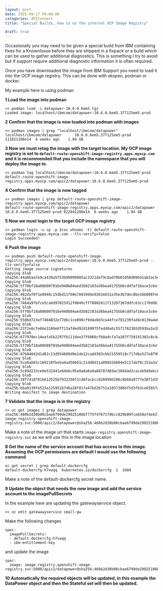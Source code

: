 ```yaml
---
layout: post
date: 2025-09-17 09:00:00
categories: APIConnect
title: "Special Builds, how to us the internal OCP Image Registry"

draft: true
---
```


Occasionally you may need to be given a special build from IBM containing fixes for a KnownIssue before they are shipped in a fixpack or a build which can be used to gather additional diagnostics. This is something I try to avoid but if support require additional diagnostic information it is often required.

<!--more-->

Once you have downloaded the image from IBM Support you need to load it into the OCP image registry. This can be done with skopeo, podman or docker. 

My example here is using podman

**1 Load the image into podman**

```
>> podman load -i datapower-10.6.0.6em5.tgz
Loaded image: localhost/ibmcom/datapower:10.6.0.6em5.377125em5-prod
```

**2 Confirm that the image is now loaded into podman with images**

```
>> podman images | grep "localhost/ibmcom/datapower"
localhost/ibmcom/datapower      10.6.0.6em5.377125em5-prod 111811108e14  6 weeks ago    1.84 GB
```

**3 Now we must retag the image with the target location. My OCP image registry is set to `default-route-openshift-image-registry.apps.myocp.com` and it is recommended that you include the namespace that you will deploy the image to.**

```
>> podman tag localhost/ibmcom/datapower:10.6.0.6em5.377125em5-prod  default-route-openshift-image-registry.apps.myocp.com/apic2/datapower:10.6.0.6em5.377125em5-prod
```

**4 Confirm that the image is now tagged**

```
>> podman images | grep default-route-openshift-image-registry.apps.myocp.com/apic2/datapower     
default-route-openshift-image-registry.apps.myocp.com/apic2/datapower   10.6.0.6em5.377125em5-prod 622841208e14  6 weeks ago    1.84 GB
```

**5 Now we must login to the target OCP image registry**

```
>> podman login -u cp -p $(oc whoami -t) default-route-openshift-image-registry.apps.myocp.com --tls-verify=false
Login Succeeded!
```

**6 Push the image**

```
>> podman push default-route-openshift-image-registry.apps.myocp.com/apic2/datapower:10.6.0.6em5.377125em5-prod --tls-verify=false
Getting image source signatures
Copying blob sha256:44a66aa7e9ca439a5f53b99099085ac3321daf9c8ad78b01058409b41ab2ac5d
Copying blob sha256:5f70bf18a086007016e948b04aed3b82103a36bea41755b6cddfaf10ace3c6ef
Copying blob sha256:482daf0f1e0048c15dbd11f60e78419d4e9263eb31e35e3b7dec8be16b008fe8
Copying blob sha256:7464a97bfce5ca6d97025912f0049cff78802611f13207367ddfc63cc170ddb7
Copying blob sha256:5f70bf18a086007016e948b04aed3b82103a36bea41755b6cddfaf10ace3c6ef
Copying blob sha256:550bd723ef7404832e77dbc1ce099cf9d4e0d3ca44fce781239fad8c0139a4e0
Copying blob sha256:23f2e6cfe66e3189e8ff13afded92d189975fedd0a6c55f1f62302d593ba1e20
Copying blob sha256:677970ec14eafa5b2297fb111dee37f6060cfb8adcfa7a207f759191302c8c4a
Copying blob sha256:5f70bf18a086007016e948b04aed3b82103a36bea41755b6cddfaf10ace3c6ef
Copying blob sha256:87684642d1d62c13d954609d9e2de12cadd383cbb21559518c717dbe527e8799
Copying blob sha256:5ce8ab65c169218fbeba4ad56661c11dd8d11a098d1b604e5117abf8c153a3a7
Copying blob sha256:5c89d233ce0e532441e6debc95e0a0a6e0a89787d69ac584dad2cacab9ddebc8
Copying blob sha256:28f7418781b612525b7932256f2cd8facbcc826999d106c8bb8a9777e38f1d39
Copying blob sha256:bba9139fe523a125951b7d6a28f81fa47bd26751a185738bbf5d3fb3ce65b57a
Writing manifest to image destination
```

**7 Validate that the image is in the registry**

```
>> oc get images | grep datapower
sha256:460b2d30b08cbae6799de29025106bf775f47671f4bcc829b09fceb58af4e427   image-registry.openshift-image-registry.svc:5000/apic2/datapower@sha256:460b2d30b08cbae6799de29025106bf775f47671f4bcc829b09fceb58af4e427
```

Make a note of the image url that starts `image-registry.openshift-image-registry.svc` as we will use this in the image location

**8 Get the name of the service account that has access to this image. Assuming the OCP permissions are default I would use the following command**

```
oc get secret | grep default-dockercfg
default-dockercfg-h7vwqq  kubernetes.io/dockercfg  1  168d
```

Make a note of the default-dockercfg secret name.

**9  Update the object that needs the new  image and add the service account to the imagePullSecrets**

In the example here are updating the gatewayservice object.

```
>> oc edit gatewawyservice small-gw
```
Make the following changes

```
spec:
  imagePullSecrets:
  - default-dockercfg-h7vwqq    
  - ibm-entitlement-key
```
and update the image

```
spec:
  image: image-registry.openshift-image-registry.svc:5000/apic2/datapower@sha256:460b2d30b08cbae6799de29025106bf775f47671f4bcc829b09fceb58af4e42
```

**10 Automatically the required objects will be updated, in this example the DataPower object and then the Stateful set will then be updated.**